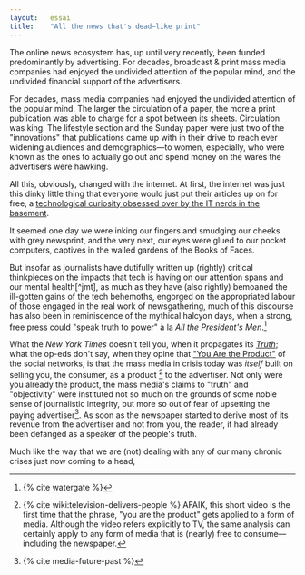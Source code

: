 ```yaml
---
layout:   essai
title:    "All the news that's dead—like print"
---
```



The online news ecosystem has, up until very recently, been funded
predominantly by advertising. For decades, broadcast & print mass media
companies had enjoyed the undivided attention of the popular mind, and the
undivided financial support of the advertisers. 

<!-- TK: what happened in between? -->

For decades, mass media companies had enjoyed the undivided attention of the
popular mind. The larger the circulation of a paper, the more a print
publication was able to charge for a spot between its sheets. Circulation was
king. The lifestyle section and the Sunday paper were just two of the
"innovations" that publications came up with in their drive to reach ever
widening audiences and demographics—to women, especially, who were known as the
ones to actually go out and spend money on the wares the advertisers were
hawking.

All this, obviously, changed with the internet. At first, the internet was just
this dinky little thing that everyone would just put their articles up on for
free, a [technological curiosity obsessed over by the IT nerds in the
basement](https://www.niemanlab.org/2017/03/word-up-this-is-the-story-behind-the-new-york-times-most-famous-tweet-which-is-10-years-old-today/).

It seemed one day we were inking our fingers and smudging our cheeks with grey
newsprint, and the very next, our eyes were glued to our pocket computers,
captives in the walled gardens of the Books of Faces. 

But insofar as journalists have dutifully written up (rightly) critical
thinkpieces on the impacts that tech is having on our attention spans and our
mental health[^jmt], as much as they have (also rightly)
bemoaned the ill-gotten gains of the tech behemoths, engorged on the
appropriated labour of those engaged in the real work of newsgathering, much
of this discourse has also been in reminiscence of the mythical halcyon days,
when a strong, free press could "speak truth to power" <!-- TK: [citation
needed] --> à la *All the President's Men*.[^watergate]

What the *New York Times* doesn't tell you, when it propagates its
[*Truth*](https://www.nytco.com/press/nytimes-releases-new-ads-from-the-truth-is-hard-campaign-directed-by-darren-aronofsky/); what the op-eds don't say, when they opine that ["You
Are the
Product"](https://theconversation.com/if-its-free-online-you-are-the-product-95182)
of the social networks, is that the mass media in crisis today was *itself*
built on selling you, the consumer, as a product
[^wiki-television-delivers-people] to the advertiser.
Not only were you already the product, the mass media's claims to "truth" and
"objectivity" were instituted not so much on the grounds of some noble sense of
journalistic integrity, but more so out of fear of upsetting the paying
advertiser[^media-future-past]. <!-- TK: page ref from talese --> As soon as the
newspaper started to derive most of its revenue from the advertiser and not
from you, the reader, it had already been defanged as a speaker of the people's
truth.

Much like the way that we are (not) dealing with any of our many chronic crises
just now coming to a head, 

[^watergate]: {% cite watergate %}

[^wiki-television-delivers-people]: {% cite wiki:television-delivers-people %}
    AFAIK, this short video is the first time that the phrase, "you are the
    product" gets applied to a form of media. Although the video refers
    explicitly to TV, the same analysis can certainly apply to any form of
    media that is (nearly) free to consume—including the newspaper.

[^media-future-past]: {% cite media-future-past %}